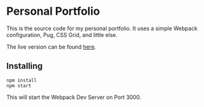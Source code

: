 # Personal Portfolio

This is the source code for my personal portfolio. It uses a simple Webpack configuration, Pug, CSS Grid, and little else.

The live version can be found [here](http://alexandermorse.surge.sh/).

## Installing

```
npm install
npm start
```

This will start the Webpack Dev Server on Port 3000.
